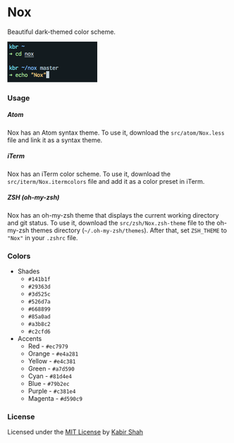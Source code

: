# Nox

Beautiful dark-themed color scheme.

![Nox](https://github.com/kbrsh/nox/raw/master/img/Nox.png)

### Usage

##### Atom

Nox has an Atom syntax theme. To use it, download the `src/atom/Nox.less` file and link it as a syntax theme.

##### iTerm

Nox has an iTerm color scheme. To use it, download the `src/iterm/Nox.itermcolors` file and add it as a color preset in iTerm.

##### ZSH (oh-my-zsh)

Nox has an oh-my-zsh theme that displays the current working directory and git status. To use it, download the `src/zsh/Nox.zsh-theme` file to the oh-my-zsh themes directory (`~/.oh-my-zsh/themes`). After that, set `ZSH_THEME` to `"Nox"` in your `.zshrc` file.

### Colors

* Shades
  * `#141b1f`
  * `#29363d`
  * `#3d525c`
  * `#526d7a`
  * `#668899`
  * `#85a0ad`
  * `#a3b8c2`
  * `#c2cfd6`
* Accents
  * Red - `#ec7979`
  * Orange - `#e4a281`
  * Yellow - `#e4c381`
  * Green - `#a7d590`
  * Cyan - `#81d4e4`
  * Blue - `#79b2ec`
  * Purple - `#c381e4`
  * Magenta - `#d590c9`

### License

Licensed under the [MIT License](https://kbrsh.github.io/license) by [Kabir Shah](https://kabir.ml)
